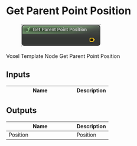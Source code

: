 # Get Parent Point Position

<div align="left" data-full-width="false">

<figure><img src="get_parent_point_position.png" alt=""><figcaption></figcaption></figure>

</div>

Voxel Template Node Get Parent Point Position

## Inputs

<table>
<thead><tr><th width="170">Name</th><th>Description</th></tr></thead>
<tbody>
</tbody>
</table>

## Outputs

<table>
<thead><tr><th width="170">Name</th><th>Description</th></tr></thead>
<tbody>
<tr><td>Position</td><td>Position</td></tr>
</tbody>
</table>